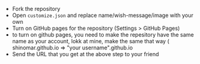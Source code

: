 * Fork the repository
* Open `customize.json` and replace name/wish-message/image with your own
* Turn on GitHub pages for the repository (Settings > GitHub Pages)
* to turn on github pages, you need to make the repesitory have the same name as your account, lokk at mine, make the same that way ( shinomar.github.io => "your username".github.io
* Send the URL that you get at the above step to your friend
